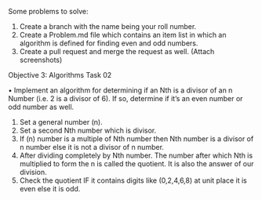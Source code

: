 Some problems to solve:
1. Create a branch with the name being your roll number.
2. Create a Problem.md file which contains an item list in which an algorithm is defined for finding even
and odd numbers.
3. Create a pull request and merge the request as well. (Attach screenshots)






Objective 3: Algorithms
Task 02

•	 Implement an algorithm for determining if an Nth is a divisor of an n Number (i.e. 2 is a divisor of 6). If so, determine if it’s an even number or odd number as well.


1.	Set a general number (n).
2.	Set a second Nth number which is divisor.
3.	If (n) number is a multiple of Nth number then Nth number is a divisor of n number else it is not a divisor of n number.
4.	After dividing completely by Nth number. The number after which Nth is multiplied to form the n is called the quotient. It is also the answer of our division.
5.	Check the quotient IF it contains digits like (0,2,4,6,8) at unit place it is even else it is odd.  
